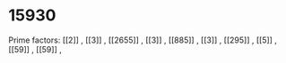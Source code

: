 # 15930

Prime factors: [[2]] , [[3]] , [[2655]] , [[3]] , [[885]] , [[3]] , [[295]] , [[5]] , [[59]] , [[59]] , 
